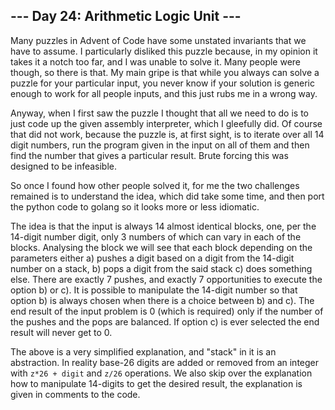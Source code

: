 ## --- Day 24: Arithmetic Logic Unit ---

Many puzzles in Advent of Code have some unstated invariants that we have to assume. I particularly disliked this puzzle because, in my opinion it takes it a notch too far, and I was unable to solve it. Many people were though, so there is that. My main gripe is that while you always can solve a puzzle
for your particular input, you never know if your solution is generic enough to work for all people inputs, and this just rubs me in a wrong way.

Anyway, when I first saw the puzzle I thought that all we need to do is to just code up the given assembly interpreter, which I gleefully did. Of course that did not work, because the puzzle is, at first sight, is to iterate over all 14 digit numbers, run the program given in the input on all of them and then find the number that gives a particular result. Brute forcing this was designed to be infeasible.

So once I found how other people solved it, for me the two challenges remained is to understand the idea, which did take some time, and then port the python code to golang so it looks more or less idiomatic.

The idea is that the input is always 14 almost identical blocks, one, per the 14-digit number digit, only 3 numbers of which can vary in each of the blocks. Analysing the block we will see that each block depending on the parameters either a) pushes a digit based on a digit from the 14-digit number on a stack, b) pops a digit from the said stack c) does something else. There are exactly 7 pushes, and exactly 7 opportunities to execute the option b) or c). It is possible to manipulate the 14-digit number so that option b) is always chosen when there is a choice between b) and c). The end result of the input problem is 0 (which is required) only if the number of the pushes and the pops are balanced. If option c) is ever selected the end result will never get to 0.

The above is a very simplified explanation, and "stack" in it is an abstraction. In reality base-26 digits are added or removed from an integer with `z*26 + digit` and `z/26` operations. We also skip over the explanation how to manipulate 14-digits to get the desired result, the explanation is given in  comments to the code.
